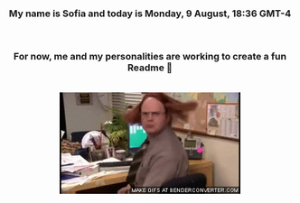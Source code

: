 


<div align="center">
<h3 >My name is Sofia and today is Monday, 9 August, 18:36 GMT-4</h3><br>
<h3 >For now, me and my personalities are working to create a fun Readme 👋
</h3><br>
<img src='img/dwight.gif' alt='working...'/>
</div>
